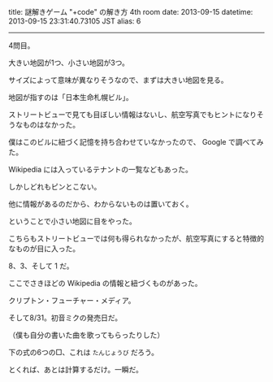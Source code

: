 title: 謎解きゲーム "+code" の解き方 4th room
date: 2013-09-15
datetime: 2013-09-15 23:31:40.73105 JST
alias: 6

---

4問目。  

大きい地図が1つ、小さい地図が3つ。



サイズによって意味が異なりそうなので、まずは大きい地図を見る。  

地図が指すのは「日本生命札幌ビル」。  

ストリートビューで見ても目ぼしい情報はないし、航空写真でもヒントになりそうなものはなかった。  

僕はこのビルに紐づく記憶を持ち合わせていなかったので、 Google で調べてみた。  

Wikipedia には入っているテナントの一覧などもあった。  

しかしどれもピンとこない。



他に情報があるのだから、わからないものは置いておく。  

ということで小さい地図に目をやった。  

こちらもストリートビューでは何も得られなかったが、航空写真にすると特徴的なものが目に入った。  

8、3、そして 1 だ。



ここでさきほどの Wikipedia の情報と紐づくものがあった。  

クリプトン・フューチャー・メディア。  

そして8/31。初音ミクの発売日だ。  

（僕も自分の書いた曲を歌ってもらったりした）



下の式の6つの□、これは `たんじょうび` だろう。  

とくれば、あとは計算するだけ。一瞬だ。
